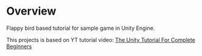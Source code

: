 # Overview
Flappy bird based tutorial for sample game in Unity Engine.

This projects is based on YT tutorial video: [The Unity Tutorial For Complete Beginners](https://www.youtube.com/watch?v=XtQMytORBmM&ab_channel=GameMaker%27sToolkit)
